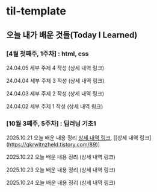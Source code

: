 # til-template

## 오늘 내가 배운 것들(Today I Learned)

### [4월 첫째주, 1주차] : html, css

24.04.05 세부 주제 4 작성 (상세 내역 링크)

24.04.04 세부 주제 3 작성 (상세 내역 링크)

24.04.03 세부 주제 2 작성 (상세 내역 링크)

24.04.02 세부 주제 1 작성 (상세 내역 링크)

### [10월 3째주, 5주차] : 딥러닝 기초1

2025.10.21 오늘 배운 내용 정리 [상세 내역 링크](https://qkrwltnzheld.tistory.com/88), [[상세 내역 링크] (https://qkrwltnzheld.tistory.com/89)]

2025.10.22 오늘 배운 내용 정리 (상세 내역 링크)

2025.10.23 오늘 배운 내용 정리 (상세 내역 링크)

2025.10.24 오늘 배운 내용 정리 (상세 내역 링크)
